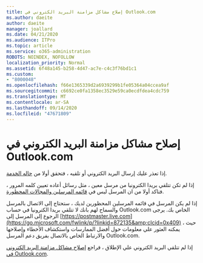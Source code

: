 ```yaml
---
title: إصلاح مشاكل مزامنة البريد الكتروني في Outlook.com
ms.author: daeite
author: daeite
manager: joallard
ms.date: 04/21/2020
ms.audience: ITPro
ms.topic: article
ms.service: o365-administration
ROBOTS: NOINDEX, NOFOLLOW
localization_priority: Normal
ms.assetid: 6f48a145-b258-4d47-ac7e-c4c3f76bd1c1
ms.custom:
- "8000048"
ms.openlocfilehash: f66e1365339d2a6939299b1fe05364a04ccea9af
ms.sourcegitcommit: c6692ce0fa1358ec3529e59ca0ecdfdea4cdc759
ms.translationtype: MT
ms.contentlocale: ar-SA
ms.lasthandoff: 09/14/2020
ms.locfileid: "47671809"
---
```

# <a name="fix-outlookcom-email-sync-issues"></a>إصلاح مشاكل مزامنة البريد الكتروني في Outlook.com

إذا تعذر عليك إرسال البريد الكتروني أو تلقيه ، فتحقق أولا من [حاله الخدمة](https://go.microsoft.com/fwlink/p/?linkid=837482&amp;clcid=0x409).
  
إذا لم تكن تتلقي بريدا الكترونيا من مرسل معين ، مثل رسائل أعاده تعيين كلمه المرور ، فتاكد أولا من ان المرسل ليس في [قائمه المرسلين والمجالات المحظورة](https://outlook.live.com/mail/options/mail/junkEmail/blockedSendersAndDomains).
  
إذا لم يكن المرسل في قائمه المرسلين المحظورين لديك ، ستحتاج إلى الاتصال بالمرسل والسماح لهم بانك لا تتلقي بريدا الكترونيا في حساب Outlook.com الخاص بك. يرجى الرجوع إلى المرسل إلى [https://postmaster.live.com](https://go.microsoft.com/fwlink/p/?linkid=872135&amp;clcid=0x409) ، حيث يمكنه العثور علي معلومات حول أفضل الممارسات واستكشاف الأخطاء وإصلاحها والارتباط الخاص بالاتصال بفريق دعم المرسل Outlook.com.
  
إذا لم تتلقي البريد الكتروني علي الإطلاق ، فراجع [إصلاح مشاكل مزامنة البريد الكتروني في Outlook.com](https://support.office.com/article/d39e3341-8d79-4bf1-b3c7-ded602233642?wt.mc_id=Office_Outlook_com_Alchemy).